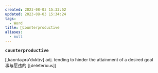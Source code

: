 ```yaml
---
created: 2023-08-03 15:33:52
updated: 2023-08-03 15:34:24
tags:
  - Word
title: 📖counterproductive
aliases:
  - null
---
```


<pre><strong>counterproductive</strong></pre>
[,kaʊntɚprə'dʌktɪv]
adj. tending to hinder the attainment of a desired goal 事与愿违的
[[deleterious]]
